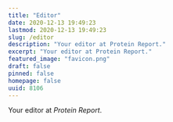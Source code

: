 ```yaml
---
title: "Editor"
date: 2020-12-13 19:49:23
lastmod: 2020-12-13 19:49:23
slug: /editor
description: "Your editor at Protein Report."
excerpt: "Your editor at Protein Report."
featured_image: "favicon.png"
draft: false
pinned: false
homepage: false
uuid: 8106
---
```

<p>Your editor at <em>Protein Report</em>.</p>
